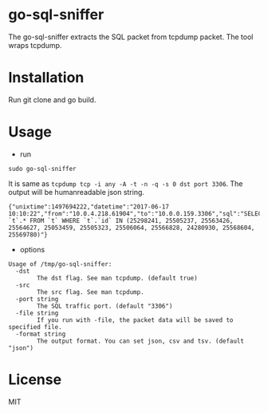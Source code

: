 # go-sql-sniffer

The go-sql-sniffer extracts the SQL packet from tcpdump packet. The tool wraps tcpdump.

# Installation

Run git clone and go build.

# Usage

* run

```
sudo go-sql-sniffer
```

It is same as `tcpdump tcp -i any -A -t -n -q -s 0 dst port 3306`. The output will be humanreadable json string.

```
{"unixtime":1497694222,"datetime":"2017-06-17 10:10:22","from":"10.0.4.218.61904","to":"10.0.0.159.3306","sql":"SELECT `t`.* FROM `t` WHERE `t`.`id` IN (25298241, 25505237, 25563426, 25564627, 25053459, 25505323, 25506064, 25566828, 24280930, 25568604, 25569780)"}
```

* options

```
Usage of /tmp/go-sql-sniffer:
  -dst
        The dst flag. See man tcpdump. (default true)
  -src
        The src flag. See man tcpdump.
  -port string
        The SQL traffic port. (default "3306")
  -file string
        If you run with -file, the packet data will be saved to specified file.
  -format string
        The output format. You can set json, csv and tsv. (default "json")
```

# License

MIT